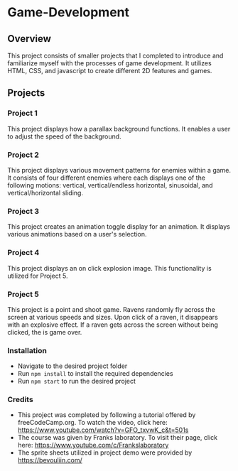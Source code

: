 # Game-Development

## Overview

This project consists of smaller projects that I completed to introduce and familiarize myself with the processes of
game development. It utilizes HTML, CSS, and javascript to create different 2D features and games.

## Projects

### Project 1

This project displays how a parallax background functions. It enables a user to adjust the speed of the background.

### Project 2

This project displays various movement patterns for enemies within a game. It consists of four different enemies where
each displays
one of the following motions: vertical, vertical/endless horizontal, sinusoidal, and vertical/horizontal sliding.

### Project 3

This project creates an animation toggle display for an animation. It displays
various animations based on a user's selection.

### Project 4

This project displays an on click explosion image. This functionality is utilized for Project 5.

### Project 5

This project is a point and shoot game. Ravens randomly fly across the screen at various speeds and sizes. Upon click of
a raven,
it disappears with an explosive effect. If a raven gets across the screen without being clicked, the is game over.

### Installation

* Navigate to the desired project folder
* Run `npm install` to install the required dependencies
* Run `npm start` to run the desired project

### Credits

* This project was completed by following a tutorial offered by freeCodeCamp.org.
  To watch the video, click here: https://www.youtube.com/watch?v=GFO_txvwK_c&t=501s
* The course was given by Franks laboratory. To visit their page, click
  here: https://www.youtube.com/c/Frankslaboratory
* The sprite sheets utilized in project demo were provided by https://bevouliin.com/





